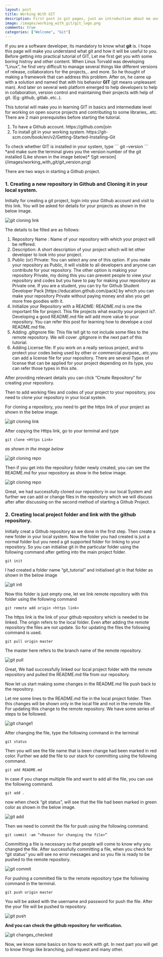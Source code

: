 ```yaml
---
layout: post
title: Working With GIT
description: First post in git pages, just an introduction about me and about this blog. A brief description about my works and how i am about to convey them in this blog.
image: /images/working_with_git/git_logo.png
comments: true
categories: ["Welcome", "Git"]
---
```

If you are a software developer, its mandatory to know what **git** is. I hope this page will make you understand what git and how it will be useful to you. Before getting into practical tutorial of GIT, Let me first get you with some boring histroy and other content. When Linus Torvald was developing “Linux”, he find very difficult to manage several things like different versions of release, collaborators for the projects,.. and more. So he thought of making a framework that can address this problem. After on, he came up with a solution and named that with his behavior **GIT** (git means unpleasant man). And later on several web platform emerged to help developers to help in collaboration, version control and maintaining their projects with help of git. (Eg: github, gitlab..etc..).

This tutorial will make you in learning GIT in basics and intermediate level for working on open source projects and contributing to some libraries,..etc. There are 2 main prerequisites before starting the tutorial.
<ol>
<li> To have a Github account. https://github.com/join </li>

<li> To install git in your working system. https://git-scm.com/book/en/v2/Getting-Started-Installing-Git </li>
</ol>
To check whether GIT is installed in your system, type
```
git –version
```
*and make sure the terminal gives you the version number of the git installed (Like shown in the image below)*
![git version](/images/working_with_git/git_version.png)

There are two ways in starting a Github project.

### 1. Creating a new repository in Github and Cloning it in your local system.

Initially for creating a git project, login into your Github account and visit to this link. You will be asked for details for your projects as shown in the below image.

![git cloning link](/images/working_with_git/new_repo.png)

The details to be filled are as follows:
<ol>
<li> <bold>Repository Name :</bold> Name of your repository with which your project will be reffered.</li>

<li> Description: A short description of your project which will let other developer to look into your project.</li>

<li> Public (or) Private: You can select any one of this option. If you make your repository as Public, it will visible to all developers and anyone can contribute for your repository. The other option is making your repository Private, my doing this you can prevent people to view your repository and codes but you have to pay for making your repository as Private one. If you are a student, you can try for Github Student Developer Pack [https://education.github.com/pack] by which you can make your repository Private without paying money and also you get more free goodies with it.</li>

<li> Initialize your Repository with a README: README.md is one the important file for project. This file projects what exactly your project is?. Developing a good README.md file will add more value to your repository. You can refer this post for learning how to develope a cool README.md file.</li>

<li> Adding .gitignore file: This file tell git to not include some files to the remote repository. We will cover .gitignore in the next part of this tutorial. </li>

<li> Adding License file: If you work on a really serious project, and to protect your codes being used by other or commercial purpose,..etc.you can add a license file for your repository. There are several Types of license that can be applied for your project depending on its type, you can refer those types in this site.</li>

</ol>

After providing relevant details you can click “Create Repository” for creating your repository.

Then to add working files and codes of your project to your repository, you need to clone your repository in your local system.

For cloning a repository, you need to get the https link of your project as shown in the below image.

![git cloning link](/images/working_with_git/cloning_link.png)

After copying the Https link, go to your terminal and type
```
git clone <Https Link>
```
*as shown in the image below*

![git cloning repo](/images/working_with_git/clone_repo.png)

Then if you get into the repository folder newly created, you can see the README.md for your repository as show in the below image.

![git cloning repo](/images/working_with_git/clone_repo.png)

Great, we had successfully cloned our repository in our local System and further we can add or change files in the repository which we will discuss after after discussing on the second method of starting a Github Project.

### 2. Creating local project folder and link with the github repository.

Initially creat a Github repository as we done in the first step. Then create a new folder in your local system. Now the folder you had created is just a normal folder but you need a git supported folder for linking to your repository. So you can initialise git in the particular folder using the following command after getting into the main project folder.
```
git init
```
I had created a folder name “git_tutorial” and initialised git in that folder as shown in the below image

![git init](/images/working_with_git/git_init.png)

Now this folder is just empty one, let we link remote repository with this folder using the following command
```
git remote add origin <https link>
```
The https link is the link of your github repository which is needed to be linked. The origin refers to the local folder. Even after adding the remote repository the files are not update. So for updating the files the following command is used.
```
git pull origin master
```
The master here refers to the branch name of the remote repository.

![git pull](/images/working_with_git/git_pull.png)

Great, We had successfully linked our local project folder with the remote repository and pulled the README.md file from our repository.

Now let us start making some changes in the README.md file push back to the repository.

Let me some lines to the README.md file in the local project folder. Then this changes will be shown only in the local file and not in the remote file. For updating this change to the remote repository. We have some series of steps to be followed.

![git change1](/images/working_with_git/change1.png)

After changing the file, type the following command in the terminal
```
git status
```
Then you will see the file name that is been change had been marked in red color. Further we add the file to our stack for committing using the following command.
```
git add README.md
```
In case if you change multiple file and want to add all the file, you can use the following command.
```
git add .
```
now when check “git status”, will see that the file had been marked in green color as shown in the below image.

![git add](/images/working_with_git/git_add.png)

Then we need to commit the file for push using the following command.
```
git commit -am “<Reason for changing the file>”
```
Committing a file is necessary so that people will come to know why you changed the file. After successfully committing a file, when you check for “git status” you will see no error messages and so you file is ready to be pushed to the remote repository.

![git commit](/images/working_with_git/git_commit.png)

For pushing a committed file to the remote repository type the following command in the terminal.
```
git push origin master
```
You will be asked with the username and password for push the file. After the your file will be pushed to repository.

![git push](/images/working_with_git/git_push.png)

**And you can check the github repository for verification.**

![git changes_checked](/images/working_with_git/changes_checked.png)

Now, we know some basics on how to work with git. In next part you will get to know things like branching, pull request and many other.
